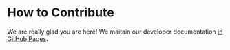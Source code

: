 # How to Contribute

We are really glad you are here! We maitain our developer documentation [in GitHub Pages](https://sfdo-community-sprints.github.io/summit-events-app-documentation/docs/development/getting-started/).
